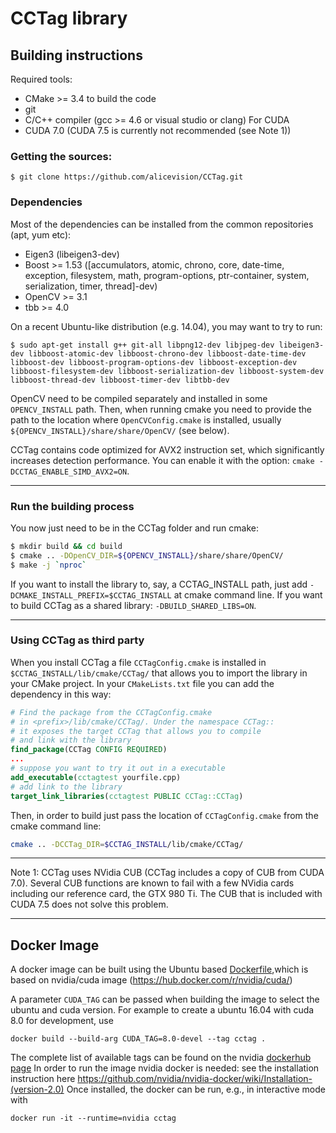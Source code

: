 # CCTag library

## Building instructions


Required tools:
* CMake >= 3.4 to build the code
* git
* C/C++ compiler (gcc >= 4.6 or visual studio or clang)
For CUDA
* CUDA 7.0 (CUDA 7.5 is currently not recommended (see Note 1))

### Getting the sources:
```shell
$ git clone https://github.com/alicevision/CCTag.git
```

###  Dependencies

Most of the dependencies can be installed from the common repositories (apt, yum etc):

- Eigen3 (libeigen3-dev)
- Boost >= 1.53 ([accumulators, atomic, chrono, core, date-time, exception, filesystem, math, program-options, ptr-container, system, serialization, timer, thread]-dev)
- OpenCV >= 3.1
- tbb >= 4.0

On a recent Ubuntu-like distribution (e.g. 14.04), you may want to try to run:
```shell
$ sudo apt-get install g++ git-all libpng12-dev libjpeg-dev libeigen3-dev libboost-atomic-dev libboost-chrono-dev libboost-date-time-dev libboost-dev libboost-program-options-dev libboost-exception-dev libboost-filesystem-dev libboost-serialization-dev libboost-system-dev libboost-thread-dev libboost-timer-dev libtbb-dev
```

OpenCV need to be compiled separately and installed in some `OPENCV_INSTALL` path. Then, when running cmake you need to provide the path to the location where `OpenCVConfig.cmake` is installed, usually `${OPENCV_INSTALL}/share/share/OpenCV/` (see below).

CCTag contains code optimized for AVX2  instruction set, which significantly increases detection performance. You can enable it with the option: `cmake -DCCTAG_ENABLE_SIMD_AVX2=ON`.

----------

### Run the building process

You now just need to be in the CCTag folder and run cmake:
```bash
$ mkdir build && cd build
$ cmake .. -DOpenCV_DIR=${OPENCV_INSTALL}/share/share/OpenCV/
$ make -j `nproc`
```

If you want to install the library to, say, a CCTAG_INSTALL path, just add `-DCMAKE_INSTALL_PREFIX=$CCTAG_INSTALL` at cmake command line.
If you want to build CCTag as a shared library: `-DBUILD_SHARED_LIBS=ON`.

----------

### Using CCTag as third party

When you install CCTag a file `CCTagConfig.cmake` is installed in `$CCTAG_INSTALL/lib/cmake/CCTag/` that allows you to import the library in your CMake project.
In your `CMakeLists.txt` file you can add the dependency in this way:

```cmake
# Find the package from the CCTagConfig.cmake
# in <prefix>/lib/cmake/CCTag/. Under the namespace CCTag::
# it exposes the target CCTag that allows you to compile
# and link with the library
find_package(CCTag CONFIG REQUIRED)
...
# suppose you want to try it out in a executable
add_executable(cctagtest yourfile.cpp)
# add link to the library
target_link_libraries(cctagtest PUBLIC CCTag::CCTag)
```

Then, in order to build just pass the location of `CCTagConfig.cmake` from the cmake command line:

```bash
cmake .. -DCCTag_DIR=$CCTAG_INSTALL/lib/cmake/CCTag/
```

----------

Note 1: CCTag uses NVidia CUB (CCTag includes a copy of CUB from CUDA 7.0).
Several CUB functions are known to fail with a few NVidia cards including our reference card,
the GTX 980 Ti.
The CUB that is included with CUDA 7.5 does not solve this problem.

----------

## Docker Image

A docker image can be built using the Ubuntu based [Dockerfile](Dockerfile),which is based on nvidia/cuda image (https://hub.docker.com/r/nvidia/cuda/)

A parameter `CUDA_TAG` can be passed when building the image to select the ubuntu and cuda version. 
For example to create a ubuntu 16.04 with cuda 8.0 for development, use
```
docker build --build-arg CUDA_TAG=8.0-devel --tag cctag .
```

The complete list of available tags can be found on the nvidia [dockerhub page](https://hub.docker.com/r/nvidia/cuda/)
In order to run the image nvidia docker is needed: see the installation instruction here https://github.com/nvidia/nvidia-docker/wiki/Installation-(version-2.0)
Once installed, the docker can be run, e.g., in interactive mode with

```
docker run -it --runtime=nvidia cctag
```
